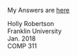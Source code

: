 My Answers are [here](https://github.com/hollyjrobertson/COMP311/blob/master/hw1/RobertsonHolly_Homework_1.pdf "here")

Holly Robertson  
Franklin University  
Jan. 2018  
COMP 311  

